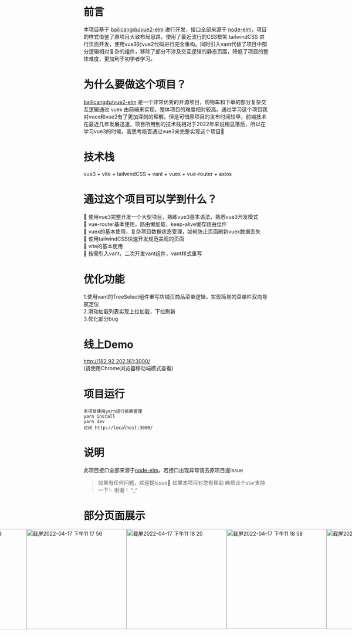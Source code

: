 # 前言
本项目基于 [bailicangdu/vue2-elm](https://github.com/bailicangdu/vue2-elm) 进行开发，接口全部来源于 [node-elm](https://github.com/bailicangdu/node-elm/blob/master/API.md)，项目的样式借鉴了原项目大致布局思路，使用了最近流行的CSS框架 tailwindCSS 进行页面开发，使用vue3对vue2代码进行完全重构。同时引入vant代替了项目中部分逻辑相对复杂的组件，移除了部分不涉及交互逻辑的静态页面，降低了项目的整体难度，更加利于初学者学习。

# 为什么要做这个项目？
[bailicangdu/vue2-elm](https://github.com/bailicangdu/vue2-elm) 是一个非常优秀的开源项目，购物车和下单的部分复杂交互逻辑通过 vuex 由前端来实现，整体项目的难度相对较高。通过学习这个项目我对vuex和vue2有了更加深刻的理解。但是可惜原项目的发布时间较早，前端技术在最近几年发展迅速，项目所用到的技术栈相对于2022年来说稍显落后，所以在学习vue3的时候，我思考能否通过vue3来完整实现这个项目🤔

# 技术栈
vue3 + vite + tailwindCSS + vant + vuex + vue-router + axios

# 通过这个项目可以学到什么？
🐂 使用vue3完整开发一个大型项目，熟练vue3基本语法，熟悉vue3开发模式  
🐂 vue-router基本使用，路由懒加载，keep-alive缓存路由组件  
🐂 vuex的基本使用，复杂项目数据状态管理，如何防止页面刷新vuex数据丢失  
🐂 使用tailwindCSS快速开发规范美观的页面  
🐂 vite的基本使用  
🐂 按需引入vant，二次开发vant组件，vant样式重写

# 优化功能
1.使用vant的TreeSelect组件重写店铺页商品菜单逻辑，实现简易的菜单栏双向导航定位  
2.滑动加载列表实现上拉加载，下拉刷新  
3.优化部分bug  

# 线上Demo
http://182.92.202.161:3000/  
(请使用Chrome浏览器移动端模式查看)  

# 项目运行
```
本项目使用yarn进行依赖管理
yarn install
yarn dev
访问 http://localhost:3000/
```

# 说明
此项目接口全部来源于[node-elm](https://github.com/bailicangdu/node-elm/blob/master/API.md)，若接口出现异常请去原项目提Issue  

> 如果有任何问题，欢迎提Issue👏 如果本项目对您有帮助 麻烦点个star支持一下✨ 谢谢！ ^_^

# 部分页面展示
<div style="display:flex;justify-content:center">
  <span>
    <img width="275" alt="截屏2022-04-17 下午11 12 38" src="https://user-images.githubusercontent.com/56568751/163741469-cf32331a-b755-47b5-928c-deeaf800b9ec.png">
  </span>
  <span>
     <img width="273" alt="截屏2022-04-17 下午11 17 56" src="https://user-images.githubusercontent.com/56568751/163741569-55c22593-7155-4006-bff5-c52aa8a3d01c.png">
  </span>
  <span>
      <img width="273" alt="截屏2022-04-17 下午11 18 20" src="https://user-images.githubusercontent.com/56568751/163741987-e12cdd86-7b15-4b87-9ff2-3ba448dfed72.png">
  </span>
  <span>
      <img width="272" alt="截屏2022-04-17 下午11 18 58" src="https://user-images.githubusercontent.com/56568751/163742059-0c6b56ed-f30e-4d62-9751-f90b76a9b209.png">
  </span>
  <span>
      <img width="273" alt="截屏2022-04-17 下午11 19 21" src="https://user-images.githubusercontent.com/56568751/163742134-659ab3fe-ec05-43d2-98fe-1a228413f0f2.png">
  </span>
</div>

